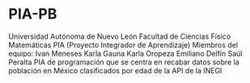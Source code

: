 # PIA-PB
Universidad Autónoma de Nuevo León 
Facultad de Ciencias Físico Matemáticas
PIA (Proyecto Integrador de Aprendizaje)
Miembros del equipo:
Ivan Meneses
Karla Gauna
Karla Oropeza
Emiliano Delfín
Saúl Peralta
PIA de programación que se centra en recabar datos sobre la población en México clasificados por edad de la API de la INEGI

